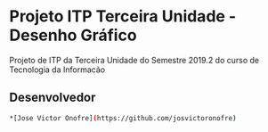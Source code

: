 # Projeto ITP Terceira Unidade - Desenho Gráfico

Projeto de ITP da Terceira Unidade do Semestre 2019.2 do curso de Tecnologia da Informacão

## Desenvolvedor

```bash
*[Jose Victor Onofre](https://github.com/josvictoronofre)
```
